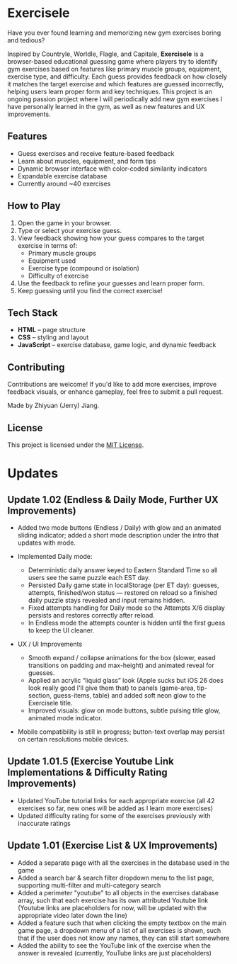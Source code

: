 
# Exercisele

Have you ever found learning and memorizing new gym exercises boring and tedious?

Inspired by Countryle, Worldle, Flagle, and Capitale, **Exercisele** is a browser-based educational guessing game where players try to identify gym exercises based on features like primary muscle groups, equipment, exercise type, and difficulty. Each guess provides feedback on how closely it matches the target exercise and which features are guessed incorrectly, helping users learn proper form and key techniques.
This project is an ongoing passion project where I will periodically add new gym exercises I have personally learned in the gym, as well as new features and UX improvements.

## Features
- Guess exercises and receive feature-based feedback
- Learn about muscles, equipment, and form tips
- Dynamic browser interface with color-coded similarity indicators
- Expandable exercise database
- Currently around ~40 exercises

## How to Play
1. Open the game in your browser.
2. Type or select your exercise guess.
3. View feedback showing how your guess compares to the target exercise in terms of:
   - Primary muscle groups
   - Equipment used
   - Exercise type (compound or isolation)
   - Difficulty of exercise
4. Use the feedback to refine your guesses and learn proper form.
5. Keep guessing until you find the correct exercise!

## Tech Stack
- **HTML** – page structure
- **CSS** – styling and layout
- **JavaScript** – exercise database, game logic, and dynamic feedback

## Contributing
Contributions are welcome! If you'd like to add more exercises, improve feedback visuals, or enhance gameplay, feel free to submit a pull request.

Made by Zhiyuan (Jerry) Jiang.

## License
This project is licensed under the [MIT License](LICENSE).

# Updates

## Update 1.02 (Endless & Daily Mode, Further UX Improvements)
- Added two mode buttons (Endless / Daily) with glow and an animated sliding indicator; added a short mode description under the intro that updates with mode.
- Implemented Daily mode:
   - Deterministic daily answer keyed to Eastern Standard Time so all users see the same puzzle each EST day.
   - Persisted Daily game state in localStorage (per ET day): guesses, attempts, finished/won status — restored on reload so a finished daily puzzle stays revealed and input remains hidden.
   - Fixed attempts handling for Daily mode so the Attempts X/6 display persists and restores correctly after reload.
   - In Endless mode the attempts counter is hidden until the first guess to keep the UI cleaner.

- UX / UI Improvements
   - Smooth expand / collapse animations for the box (slower, eased transitions on padding and max-height) and animated reveal for guesses.
   - Applied an acrylic “liquid glass” look (Apple sucks but iOS 26 does look really good I'll give them that) to panels (game-area, tip-section, guess-items, table) and added soft neon glow to the Exercisele title.
   - Improved visuals: glow on mode buttons, subtle pulsing title glow, animated mode indicator.

- Mobile compatibility is still in progress; button-text overlap may persist on certain resolutions mobile devices.

## Update 1.01.5 (Exercise Youtube Link Implementations & Difficulty Rating Improvements)
- Updated YouTube tutorial links for each appropriate exercise (all 42 exercises so far, new ones will be added as I learn more exercises)
- Updated difficulty rating for some of the exercises previously with inaccurate ratings

## Update 1.01 (Exercise List & UX Improvements)
- Added a separate page with all the exercises in the database used in the game
- Added a search bar & search filter dropdown menu to the list page, supporting multi-filter and multi-category search
- Added a perimeter "youtube" to all objects in the exercises database array, such that each exercise has its own attributed Youtube link (Youtube links are placeholders for now, will be updated with the appropriate video later down the line)
- Added a feature such that when clicking the empty textbox on the main game page, a dropdown menu of a list of all exercises is shown, such that if the user does not know any names, they can still start somewhere
- Added the ability to see the YouTube link of the exercise when the answer is revealed (currently, YouTube links are just placeholders)

